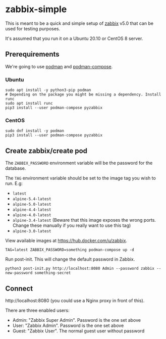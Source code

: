 # zabbix-simple

This is meant to be a quick and simple setup of [zabbix](https://zabbix.com) v5.0 that can be used for testing purposes.

It's assumed that you run it on a Ubuntu 20.10 or CentOS 8 server.

## Prerequirements

We're going to use [podman](https://podman.io/getting-started/) and [podman-compose](https://github.com/containers/podman-compose).

### Ubuntu

```
sudo apt install -y python3-pip podman
# Depending on the package you might be missing a dependency. Install runc
sudo apt install runc
pip3 install --user podman-compose pyzabbix
```

### CentOS
```
sudo dnf install -y podman
pip3 install --user podman-compose pyzabbix
```

## Create zabbix/create pod

The `ZABBIX_PASSWORD` environment variable will be the password for the database.

The `TAG` environment variable should be set to the image tag you wish to run. E.g:

- `latest`
- `alpine-5.4-latest`
- `alpine-5.0-latest`
- `alpine-4.4-latest`
- `alpine-4.0-latest`
- `alpine-3.4-latest` (Beware that this image exposes the wrong ports. Change these manually if you really want to use this tag)
- `alpine-3.0-latest`

View available images at <https://hub.docker.com/u/zabbix>.

```
TAG=latest ZABBIX_PASSWORD=something podman-compose up -d
```

Run post-init. This will change the default password in Zabbix.

```
python3 post-init.py http://localhost:8080 Admin --password zabbix --new-password something-secret
```

## Connect

http://localhost:8080 (you could use a Nginx proxy in front of this).

There are three enabled users:

* Admin: "Zabbix Super Admin". Password is the one set above
* User: "Zabbix Admin". Password is the one set above
* Guest: "Zabbix User". The normal guest user without password

